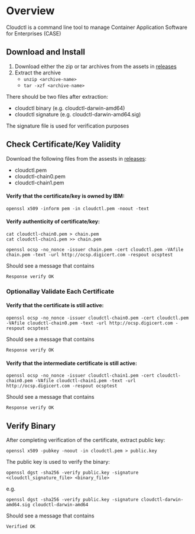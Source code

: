 # Overview
Cloudctl is a command line tool to manage Container Application Software for Enterprises (CASE)


## Download and Install

1. Download either the zip or tar archives from the assets in [releases](https://github.com/IBM/cloud-pak-cli/releases)
2. Extract the archive
    - `unzip <archive-name>`
    - `tar -xzf <archive-name>`

There should be two files after extraction:
- cloudctl binary (e.g. cloudctl-darwin-amd64)
- cloudctl signature (e.g. cloudctl-darwin-amd64.sig)

The signature file is used for verification purposes


## Check Certificate/Key Validity

Download the following files from the assests in [releases](https://github.com/IBM/cloud-pak-cli/releases):
- cloudctl.pem
- cloudctl-chain0.pem
- cloudctl-chain1.pem

#### Verify that the certificate/key is owned by IBM:

```
openssl x509 -inform pem -in cloudctl.pem -noout -text
```

#### Verify authenticity of certificate/key:

```
cat cloudctl-chain0.pem > chain.pem
cat cloudctl-chain1.pem >> chain.pem

openssl ocsp -no_nonce -issuer chain.pem -cert cloudctl.pem -VAfile chain.pem -text -url http://ocsp.digicert.com -respout ocsptest
```

Should see a message that contains 

`Response verify OK`

### Optionallay Validate Each Certificate

#### Verify that the certificate is still active:

```
openssl ocsp -no_nonce -issuer cloudctl-chain0.pem -cert cloudctl.pem -VAfile cloudctl-chain0.pem -text -url http://ocsp.digicert.com -respout ocsptest
```

Should see a message that contains 

`Response verify OK`

#### Verify that the intermediate certificate is still active:

```
openssl ocsp -no_nonce -issuer cloudctl-chain1.pem -cert cloudctl-chain0.pem -VAfile cloudctl-chain1.pem -text -url http://ocsp.digicert.com -respout ocsptest
```

Should see a message that contains 

`Response verify OK`


## Verify Binary

After completing verification of the certificate, extract public key:

```
openssl x509 -pubkey -noout -in cloudctl.pem > public.key
```

The public key is used to verify the binary:

```
openssl dgst -sha256 -verify public.key -signature <cloudctl_signature_file> <binary_file>
```

e.g.

```
openssl dgst -sha256 -verify public.key -signature cloudctl-darwin-amd64.sig cloudctl-darwin-amd64
```

Should see a message that contains 

`Verified OK`
